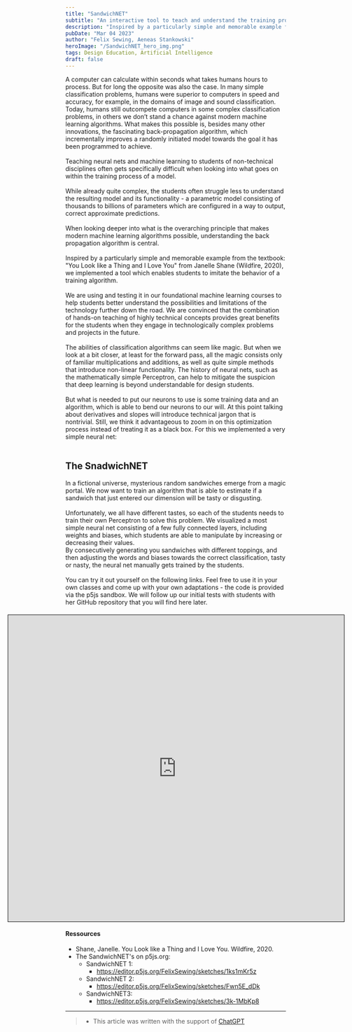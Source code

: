 ```yaml
---
title: "SandwichNET"
subtitle: "An interactive tool to teach and understand the training process of neural networks."
description: "Inspired by a particularly simple and memorable example from the textbook: 'You Look like a Thing and I Love You' from Janelle Shane (Wildfire, 2020), we implemented a tool which enables students to imitate the behavior of a training algorithm."
pubDate: "Mar 04 2023"
author: "Felix Sewing, Aeneas Stankowski"
heroImage: "/SandwichNET_hero_img.png"
tags: Design Education, Artificial Intelligence
draft: false
---
```

A computer can calculate within seconds what takes humans hours to process. But for long the opposite was also the case. In many simple classification problems, humans were superior to computers in speed and accuracy, for example, in the domains of image and sound classification. Today, humans still outcompete computers in some complex classification problems, in others we don’t stand a chance against modern machine learning algorithms. What makes this possible is, besides many other innovations, the fascinating back-propagation algorithm, which incrementally improves a randomly initiated model towards the goal it has been programmed to achieve.
<br/>
<br/>
Teaching neural nets and machine learning to students of non-technical disciplines often gets specifically difficult when looking into what goes on within the training process of a model.
<br/>
<br/>
While already quite complex, the students often struggle less to understand the resulting model and its functionality - a parametric model consisting of thousands to billions of parameters which are configured in a way to output, correct approximate predictions.
<br/>
<br/>
When looking deeper into what is the overarching principle that makes modern machine learning algorithms possible, understanding the back propagation algorithm is central.
<br/>
<br/>
Inspired by a particularly simple and memorable example from the textbook: "You Look like a Thing and I Love You" from Janelle Shane (Wildfire, 2020), we implemented a tool which enables students to imitate the behavior of a training algorithm.
<br/>
<br/>
We are using and testing it in our foundational machine learning courses to help students better understand the possibilities and limitations of the technology further down the road. We are convinced that the combination of hands-on teaching of highly technical concepts provides great benefits for the students when they engage in technologically complex problems and projects in the future.
<br/>
<br/>
The abilities of classification algorithms can seem like magic. But when we look at a bit closer, at least for the forward pass, all the magic consists only of familiar multiplications and additions, as well as quite simple methods that introduce non-linear functionality. The history of neural nets, such as the mathematically simple Perceptron, can help to mitigate the suspicion that deep learning is beyond understandable for design students.
<br/>
<br/>
But what is needed to put our neurons to use is some training data and an algorithm, which is able to bend our neurons to our will. At this point talking about derivatives and slopes will introduce technical jargon that is nontrivial. Still, we think it advantageous to zoom in on this optimization process instead of treating it as a black box. For this we implemented a very simple neural net:
<br/>
<br/>
## The SnadwichNET
 
In a fictional universe, mysterious random sandwiches emerge from a magic portal. We now want to train an algorithm that is able to estimate if a sandwich that just entered our dimension will be tasty or disgusting.
<br/>
<br/>
Unfortunately, we all have different tastes, so each of the students needs to train their own Perceptron to solve this problem. We visualized a most simple neural net consisting of a few fully connected layers, including weights and biases, which students are able to manipulate by increasing or decreasing their values.
<br/>
By consecutively generating you sandwiches with different toppings, and then adjusting the words and biases towards the correct classification, tasty or nasty, the neural net manually gets trained by the students.
<br/>
<br/>
You can try it out yourself on the following links. Feel free to use it in your own classes and come up with your own adaptations - the code is provided via the p5js sandbox. We will follow up our initial tests with students with her GitHub repository that you will find here later.

<div style="display: block; height: 700px; margin: 20px 0px 20px 0px; z-index: -100;!important">
    <iframe style="display: block; z-index: 0; position: absolute; width: 80vw; height: 700px; left: 10vw; border: 1px solid black" src="https://editor.p5js.org/FelixSewing/full/Fwn5E_dDk"></iframe>
</div> 

#### Ressources 

- Shane, Janelle. You Look like a Thing and I Love You. Wildfire, 2020. 
- The SandwichNET's on p5js.org:
    - SandwichNET 1:
        - https://editor.p5js.org/FelixSewing/sketches/1ks1mKr5z
    - SandwichNET 2:
        - https://editor.p5js.org/FelixSewing/sketches/Fwn5E_dDk
    - SandwichNET3:
        - https://editor.p5js.org/FelixSewing/sketches/3k-1MbKp8

---

> - This article was written with the support of [ChatGPT](https://chat.openai.com/)
